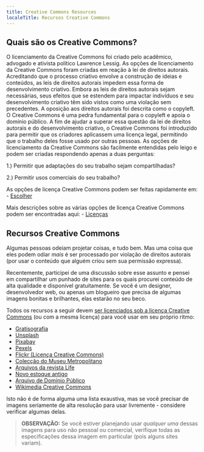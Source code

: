 ```yaml
---
title: Creative Commons Resources
localeTitle: Recursos Creative Commons
---
```

## Quais são os Creative Commons?

O licenciamento da Creative Commons foi criado pelo acadêmico, advogado e ativista político Lawrence Lessig. As opções de licenciamento da Creative Commons foram criadas em reação à lei de direitos autorais. Acreditando que o processo criativo envolve a construção de ideias e conteúdos, as leis de direitos autorais impedem essa forma de desenvolvimento criativo. Embora as leis de direitos autorais sejam necessárias, seus efeitos que se estendem para impactar indivíduos e seu desenvolvimento criativo têm sido vistos como uma violação sem precedentes. A oposição aos direitos autorais foi descrita como o copyleft. O Creative Commons é uma pedra fundamental para o copyleft e apoia o domínio público. A fim de ajudar a superar essa questão da lei de direitos autorais e do desenvolvimento criativo, o Creative Commons foi introduzido para permitir que os criadores aplicassem uma licença legal, permitindo que o trabalho deles fosse usado por outras pessoas. As opções de licenciamento da Creative Commons são facilmente entendidas pelo leigo e podem ser criadas respondendo apenas a duas perguntas:

1.) Permitir que adaptações do seu trabalho sejam compartilhadas?

2.) Permitir usos comerciais do seu trabalho?

As opções de licença Creative Commons podem ser feitas rapidamente em: - [Escolher](https://creativecommons.org/choose/)

Mais descrições sobre as várias opções de licença Creative Commons podem ser encontradas aqui: - [Licenças](https://creativecommons.org/licenses/)

## Recursos Creative Commons

Algumas pessoas odeiam projetar coisas, e tudo bem. Mas uma coisa que eles podem odiar _mais_ é ser processado por violação de direitos autorais (por usar o conteúdo que alguém criou sem sua permissão expressa).

Recentemente, participei de uma discussão sobre esse assunto e pensei em compartilhar um punhado de sites para os quais procurei conteúdo de alta qualidade e disponível gratuitamente. Se você é um designer, desenvolvedor web, ou apenas um blogueiro que precisa de algumas imagens bonitas e brilhantes, elas estarão no seu beco.

Todos os recursos a seguir devem [ser licenciados sob a licença Creative Commons](https://creativecommons.org/licenses/) (ou com a mesma licença) para você usar em seu próprio ritmo:

*   [Gratisografia](http://gratisography.com/)
*   [Unsplash](https://unsplash.com/)
*   [Pixabay](https://pixabay.com)
*   [Pexels](https://www.pexels.com)
*   [Flickr (Licença Creative Commons)](https://www.flickr.com/search/?advanced=1&license=2%2C3%2C4%2C5%2C6%2C9)
*   [Colecção do Museu Metropolitano](http://www.metmuseum.org/art/collection)
*   [Arquivos da revista Life](http://images.google.com/hosted/life)
*   [Novo estoque antigo](http://nos.twnsnd.co/)
*   [Arquivo de Domínio Público](http://publicdomainarchive.com/)
*   [Wikimedia Creative Commons](https://commons.wikimedia.org/wiki/Main_Page)

Isto não é de forma alguma uma lista exaustiva, mas se você precisar de imagens seriamente de alta resolução para usar livremente - considere verificar algumas delas.

> **OBSERVAÇÃO:** Se você estiver planejando usar _qualquer uma_ dessas imagens para uso não pessoal ou comercial, verifique todas as especificações dessa imagem em particular (pois alguns sites variam).
